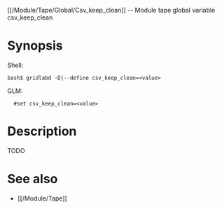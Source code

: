 [[/Module/Tape/Global/Csv_keep_clean]] -- Module tape global variable csv_keep_clean

# Synopsis

Shell:

~~~
bash$ gridlabd -D|--define csv_keep_clean=<value>
~~~

GLM:

~~~
  #set csv_keep_clean=<value>
~~~

# Description

TODO

# See also

* [[/Module/Tape]]
